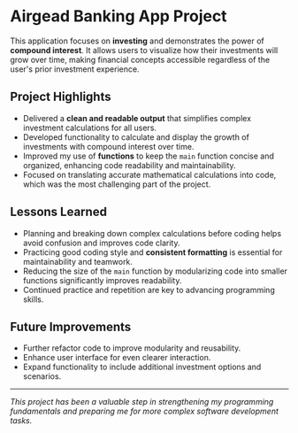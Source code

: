 # Airgead Banking App Project

This application focuses on **investing** and demonstrates the power of **compound interest**. It allows users to visualize how their investments will grow over time, making financial concepts accessible regardless of the user's prior investment experience.

## Project Highlights

- Delivered a **clean and readable output** that simplifies complex investment calculations for all users.
- Developed functionality to calculate and display the growth of investments with compound interest over time.
- Improved my use of **functions** to keep the `main` function concise and organized, enhancing code readability and maintainability.
- Focused on translating accurate mathematical calculations into code, which was the most challenging part of the project.

## Lessons Learned

- Planning and breaking down complex calculations before coding helps avoid confusion and improves code clarity.
- Practicing good coding style and **consistent formatting** is essential for maintainability and teamwork.
- Reducing the size of the `main` function by modularizing code into smaller functions significantly improves readability.
- Continued practice and repetition are key to advancing programming skills.

## Future Improvements

- Further refactor code to improve modularity and reusability.
- Enhance user interface for even clearer interaction.
- Expand functionality to include additional investment options and scenarios.

---

*This project has been a valuable step in strengthening my programming fundamentals and preparing me for more complex software development tasks.*
